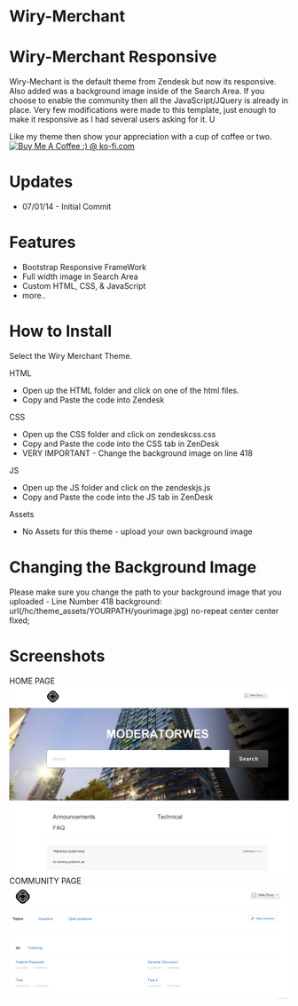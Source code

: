 Wiry-Merchant
=============

Wiry-Merchant Responsive
=======================
Wiry-Mechant is the default theme from Zendesk but now its responsive.  Also added was a background image inside of the Search Area. 
If you choose to enable the community then all the JavaScript/JQuery is already in place.  Very few modifications were made to this template,
just enough to make it responsive as I had several users asking for it.  U

Like my theme then show your appreciation with a cup of coffee or two.  
<a href='http://ko-fi.com?i=8d141fc13e992fb' target='_blank'><img style='border:0px' src='http://ko-fi.com/img/button-4.png' border='0' alt='Buy Me A Coffee :) @ ko-fi.com' /></a>

Updates
========
* 07/01/14 - Initial Commit



Features
=========
* Bootstrap Responsive FrameWork
* Full width image in Search Area
* Custom HTML, CSS, & JavaScript
* more..

How to Install
==============

Select the Wiry Merchant Theme. 

HTML
* Open up the HTML folder and click on one of the html files.
* Copy and Paste the code into Zendesk

CSS
* Open up the CSS folder and click on zendeskcss.css
* Copy and Paste the code into the CSS tab in ZenDesk
* VERY IMPORTANT - Change the background image on line 418

JS
* Open up the JS folder and click on the zendeskjs.js
* Copy and Paste the code into the JS tab in ZenDesk

Assets
* No Assets for this theme - upload your own background image




Changing the Background Image
==============================
Please make sure you change the path to your background image that you uploaded - Line Number 418 
background: url(/hc/theme_assets/YOURPATH/yourimage.jpg) no-repeat center center fixed;

Screenshots
===========
HOME PAGE
![Alt text](/Screenshots/Wiry-Merchant-Home.png?raw=true "Home Page")
COMMUNITY PAGE
![Alt text](/Screenshots/Wiry-Merchant-Community.png?raw=true "Community Page")




